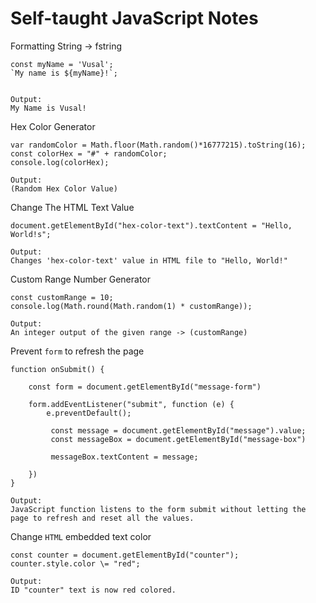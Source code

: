 # Self-taught JavaScript Notes

Formatting String -> fstring
```
const myName = 'Vusal';
`My name is ${myName}!`;


Output:
My Name is Vusal!
```

Hex Color Generator
```
var randomColor = Math.floor(Math.random()*16777215).toString(16);  
const colorHex = "#" + randomColor;
console.log(colorHex);

Output:
(Random Hex Color Value)
```

Change The HTML Text Value
```
document.getElementById("hex-color-text").textContent = "Hello, World!s";

Output:
Changes 'hex-color-text' value in HTML file to "Hello, World!"
```

Custom Range Number Generator
```
const customRange = 10;
console.log(Math.round(Math.random(1) * customRange));

Output:
An integer output of the given range -> (customRange)
```

Prevent `form` to refresh the page
```
function onSubmit() {  
  
    const form = document.getElementById("message-form")  
  
    form.addEventListener("submit", function (e) {  
        e.preventDefault();  
  
		 const message = document.getElementById("message").value;  
		 const messageBox = document.getElementById("message-box")  

		 messageBox.textContent = message;  
  
 	})  
}

Output:
JavaScript function listens to the form submit without letting the page to refresh and reset all the values.
```

Change `HTML` embedded text color
```
const counter = document.getElementById("counter");
counter.style.color \= "red";

Output:
ID "counter" text is now red colored.
```